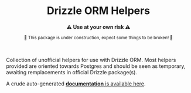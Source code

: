 <h1 align="center">Drizzle ORM Helpers</h1>

<p align="center">
<b>⚠️   Use at your own risk   ⚠️</b>
</p>
<p align="center">
<sup>🚧   This package is under construction, expect some things to be broken!   🚧</sup>
</p>

<br />

Collection of unofficial helpers for use with Drizzle ORM. Most helpers provided are oriented
towards Postgres and should be seen as temporary, awaiting remplacements in official Drizzle
package(s).

A crude auto-generated
[**documentation** is available here](https://github.com/iolyd/drizzle-orm-helpers/blob/main/documentation/README.md).
